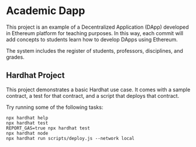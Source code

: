 # Academic Dapp

This project is an example of a Decentralized Application (DApp) developed in Ethereum platform for teaching purposes. In this way, each commit will add concepts to students learn how to develop DApps using Ethereum.

The system includes the register of students, professors, disciplines, and grades. 

## Hardhat Project

This project demonstrates a basic Hardhat use case. It comes with a sample contract, a test for that contract, and a script that deploys that contract.

Try running some of the following tasks:

```shell
npx hardhat help
npx hardhat test
REPORT_GAS=true npx hardhat test
npx hardhat node
npx hardhat run scripts/deploy.js --network local
```
